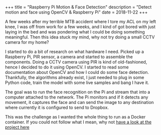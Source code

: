 +++
title = "Raspberry Pi Motion & Face Detection"
description = "Detect motion and face using OpenCV & Raspberry Pi"
date = 2018-11-22
+++


A few weeks after my terrible MTB accident where I tore my ACL on my left knee, I was off from work for a few weeks, and I kind of got bored with just laying in
the bed and was pondering what I could be doing something meaningful. Then this idea stuck my mind, why not try doing a small CCTV camera for my home?

I started to do a bit of research on what hardware I need. Picked up a Raspberry Pi, PIR sensor, a camera and started to assemble the components. Doing a CCTV
camera using PIR is kind of old-fashioned, hence I decided to do it using OpenCV. I started to read some documentation about OpenCV and how I could do some
face detection. Thankfully, the algorithms already exist, I just needed to plug in some Python code, train the model with some live samples and bang I have it.

The goal was to run the face recognition on the Pi and stream that into a computer attached to the network. The Pi monitors and if it detects any movement, it 
captures the face and can send the image to any destination where currently it is configured to send to Dropbox.

This was the challenge as I wanted the whole thing to run as a Docker container. If you could not follow what I mean, why 
not [have a look at the project here](https://github.com/joesan/raspi-motion-detection)
